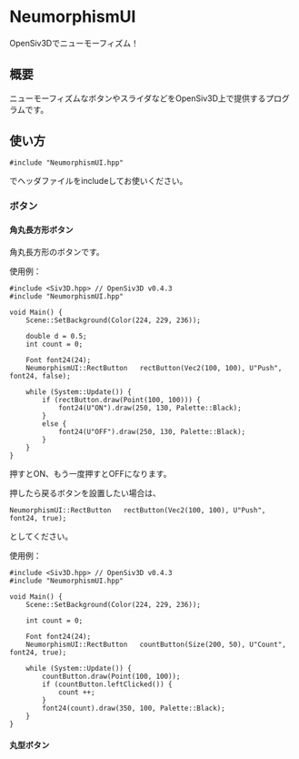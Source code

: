 # NeumorphismUI
OpenSiv3Dでニューモーフィズム！

## 概要
ニューモーフィズムなボタンやスライダなどをOpenSiv3D上で提供するプログラムです。

## 使い方
```
#include "NeumorphismUI.hpp"
```
でヘッダファイルをincludeしてお使いください。  
  
### ボタン
#### 角丸長方形ボタン
角丸長方形のボタンです。  
  
使用例：
```
#include <Siv3D.hpp> // OpenSiv3D v0.4.3
#include "NeumorphismUI.hpp"

void Main() {
	Scene::SetBackground(Color(224, 229, 236));
	
	double d = 0.5;
	int count = 0;
	
	Font font24(24);
	NeumorphismUI::RectButton 	rectButton(Vec2(100, 100), U"Push", font24, false);
	
	while (System::Update()) {
		if (rectButton.draw(Point(100, 100))) {
			font24(U"ON").draw(250, 130, Palette::Black);
		}
		else {
			font24(U"OFF").draw(250, 130, Palette::Black);
		}
	}
}
```
押すとON、もう一度押すとOFFになります。  
  
  
押したら戻るボタンを設置したい場合は、
```
NeumorphismUI::RectButton 	rectButton(Vec2(100, 100), U"Push", font24, true);
```
としてください。  
  
使用例：
```
#include <Siv3D.hpp> // OpenSiv3D v0.4.3
#include "NeumorphismUI.hpp"

void Main() {
	Scene::SetBackground(Color(224, 229, 236));
	
	int count = 0;
	
	Font font24(24);
	NeumorphismUI::RectButton 	countButton(Size(200, 50), U"Count", font24, true);
	
	while (System::Update()) {
		countButton.draw(Point(100, 100));
		if (countButton.leftClicked()) {
			count ++;
		}
		font24(count).draw(350, 100, Palette::Black);
	}
}
```

#### 丸型ボタン
